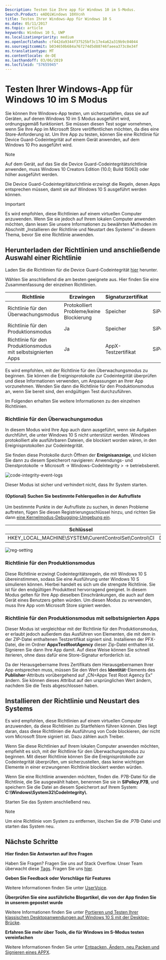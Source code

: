 ```yaml
---
Description: Testen Sie Ihre app für Windows 10 im S-Modus.
Search.Product: eADQiWindows 10XVcnh
title: Testen Ihrer Windows-App für Windows 10 S
ms.date: 05/11/2017
ms.topic: article
keywords: Windows 10 S, UWP
ms.localizationpriority: medium
ms.openlocfilehash: cf442da9344f37525bf3c17e4a62a319b9c04044
ms.sourcegitcommit: b034650b684a767274d5d88746faeea373c8e34f
ms.translationtype: MT
ms.contentlocale: de-DE
ms.lasthandoff: 03/06/2019
ms.locfileid: "57655945"
---
```

# <a name="test-your-windows-app-for-windows-10-in-s-mode"></a>Testen Ihrer Windows-App für Windows 10 im S Modus

Sie können Ihre Windows-App testen, um sicherzustellen, dass sie auf Geräten, auf denen Windows 10 im S Modus ausgeführt wird, ordnungsgemäß funktioniert. Sie müssen diesen Test sogar vornehmen, wenn Sie Ihre App im Microsoft Store veröffentlichen möchten, da dies eine Store-Anforderung ist. Um Ihre App zu testen, können Sie eine Richtlinie für Device Guard-Codeintegrität auf einem Gerät anwenden, auf dem Windows 10 Pro ausgeführt wird.

> [!NOTE]
> Auf dem Gerät, auf das Sie die Device Guard-Codeintegritätsrichtlinie anwenden, muss Windows 10 Creators Edition (10.0; Build 15063) oder höher ausgeführt werden.

Die Device Guard-Codeintegritätsrichtlinie erzwingt die Regeln, denen Apps entsprechen müssen, damit sie auf Windows 10 S ausgeführt werden können.

> [!IMPORTANT]
>Es wird empfohlen, diese Richtlinien auf einem virtuellen Computer anzuwenden. Wenn Sie sie jedoch auf Ihrem lokalen Computer anwenden möchten, dann lesen Sie unsere Informationen zu bewährten Methoden im Abschnitt „Installieren der Richtlinie und Neustart des Systems” in diesem Thema, bevor Sie eine Richtlinie anwenden.

<a id="choose-policy" />

## <a name="first-download-the-policies-and-then-choose-one"></a>Herunterladen der Richtlinien und anschließende Auswahl einer Richtlinie

Laden Sie die Richtlinien für die Device Guard-Codeintegrität [hier](https://go.microsoft.com/fwlink/?linkid=849018) herunter.

Wählen Sie anschließend die am besten geeignete aus. Hier finden Sie eine Zusammenfassung der einzelnen Richtlinien.

|Richtlinie |Erzwingen |Signaturzertifikat |Dateiname |
|--|--|--|--|
|Richtlinie für den Überwachungsmodus |Protokolliert Probleme/keine Blockierung |Speicher |SiPolicy_Audit.p7b |
|Richtlinie für den Produktionsmodus |Ja |Speicher |SiPolicy_Enforced.p7b |
|Richtlinie für den Produktionsmodus mit selbstsignierten Apps |Ja |AppX-Testzertifikat  |SiPolicy_DevModeEx_Enforced.p7b |

Es wird empfohlen, mit der Richtlinie für den Überwachungsmodus zu beginnen. Sie können die Ereignisprotokolle zur Codeintegrität überprüfen und diese Informationen verwenden, um Anpassungen an Ihrer App vorzunehmen. Wenden Sie dann die Richtlinie für den Produktionsmodus an, wenn Sie bereit sind, den endgültigen Test durchzuführen.

Im Folgenden erhalten Sie weitere Informationen zu den einzelnen Richtlinien.

### <a name="audit-mode-policy"></a>Richtlinie für den Überwachungsmodus
In diesem Modus wird Ihre App auch dann ausgeführt, wenn sie Aufgaben durchführt, die unter Windows 10 S nicht unterstützt werden. Windows protokolliert alle ausführbaren Dateien, die blockiert worden wären, in den Ereignisprotokollen zur Codeintegrität.

Sie finden diese Protokolle durch Öffnen der **Ereignisanzeige**, und klicken Sie dann zu diesem Speicherort navigieren: Anwendungs- und Dienstprotokolle -> Microsoft -> Windows-CodeIntegrity > -> betriebsbereit.

![code-integrity-event-logs](images/desktop-to-uwp/code-integrity-logs.png)

Dieser Modus ist sicher und verhindert nicht, dass Ihr System starten.

#### <a name="optional-find-specific-failure-points-in-the-call-stack"></a>(Optional) Suchen Sie bestimmte Fehlerquellen in der Aufrufliste
Um bestimmte Punkte in der Aufrufliste zu suchen, in denen Probleme auftreten, fügen Sie diesen Registrierungsschlüssel hinzu, und richten Sie dann [eine Kernelmodus-Debugging-Umgebung ein](https://docs.microsoft.com/windows-hardware/drivers/debugger/getting-started-with-windbg--kernel-mode-#span-idsetupakernel-modedebuggingspanspan-idsetupakernel-modedebuggingspanspan-idsetupakernel-modedebuggingspanset-up-a-kernel-mode-debugging).

|Schlüssel|Name|Typ|Wert|
|--|---|--|--|
|HKEY_LOCAL_MACHINE\SYSTEM\CurentControlSet\Control\CI| DebugFlags |REG_DWORD | 1 |


![reg-setting](images/desktop-to-uwp/ci-debug-setting.png)

### <a name="production-mode-policy"></a>Richtlinie für den Produktionsmodus
Diese Richtlinie erzwingt Codeintegritätsregeln, die mit Windows 10 S übereinstimmen, sodass Sie eine Ausführung unter Windows 10 S simulieren können. Hierbei handelt es sich um die strengste Richtlinie. Sie ist für den endgültigen Produkttest hervorragend geeignet. In diesem Modus gelten für Ihre App dieselben Einschränkungen, die auch auf dem Gerät eines Benutzers gelten würden. Um diesen Modus zu verwenden, muss Ihre App vom Microsoft Store signiert werden.

### <a name="production-mode-policy-with-self-signed-apps"></a>Richtlinie für den Produktionsmodus mit selbstsignierten Apps
Dieser Modus ist vergleichbar mit der Richtlinie für den Produktionsmodus, er erlaubt jedoch außerdem das Ausführen von Elementen, die mit dem in der ZIP-Datei enthaltenen Testzertifikat signiert sind. Installieren der PFX-Datei, die im Ordner **AppxTestRootAgency** dieser Zip-Datei enthalten ist. Signieren Sie dann Ihre App damit. Auf diese Weise können Sie schnell iterieren, ohne dass dafür eine Store-Signatur erforderlich ist.

Da der Herausgebername Ihres Zertifikats dem Herausgebernamen Ihrer App entsprechen muss, müssen Sie den Wert des **Identität**-Elements des **Publisher**-Attributs vorübergehend auf „CN=Appx Test Root Agency Ex“ ändern. Sie können dieses Attribut auf den ursprünglichen Wert ändern, nachdem Sie die Tests abgeschlossen haben.

## <a name="next-install-the-policy-and-restart-your-system"></a>Installieren der Richtlinie und Neustart des Systems

Es wird empfohlen, diese Richtlinien auf einem virtuellen Computer anzuwenden, da diese Richtlinien zu Startfehlern führen können. Dies liegt daran, dass diese Richtlinien die Ausführung von Code blockieren, der nicht vom Microsoft Store signiert ist. Dazu zählen auch Treiber.

Wenn Sie diese Richtlinien auf Ihrem lokalen Computer anwenden möchten, empfiehlt es sich, mit der Richtlinie für den Überwachungsmodus zu beginnen. Mit dieser Richtlinie können Sie die Ereignisprotokolle zur Codeintegrität überprüfen, um sicherzustellen, dass keine wichtigen Elemente in einer erzwungenen Richtlinie blockiert werden würden.

Wenn Sie eine Richtlinie anwenden möchten, finden die. P7B-Datei für die Richtlinie, die Sie ausgewählt haben, benennen Sie sie in **SIPolicy.P7B**, und speichern Sie die Datei an diesem Speicherort auf Ihrem System: **C:\Windows\System32\CodeIntegrity\\**.

Starten Sie das System anschließend neu.

>[!NOTE]
>Um eine Richtlinie vom System zu entfernen, löschen Sie die .P7B-Datei und starten das System neu.

## <a name="next-steps"></a>Nächste Schritte

**Hier finden Sie Antworten auf Ihre Fragen**

Haben Sie Fragen? Fragen Sie uns auf Stack Overflow. Unser Team überwacht diese [Tags](https://stackoverflow.com/questions/tagged/project-centennial+or+desktop-bridge). Fragen Sie uns [hier](https://social.msdn.microsoft.com/Forums/en-US/home?filter=alltypes&sort=relevancedesc&searchTerm=%5BDesktop%20Converter%5D).

**Geben Sie Feedback oder Vorschläge für Features**

Weitere Informationen finden Sie unter [UserVoice](https://wpdev.uservoice.com/forums/110705-universal-windows-platform/category/161895-desktop-bridge-centennial).

**Überprüfen Sie eine ausführliche Blogartikel, die von der App finden Sie in unserem gepostet wurde**

Weitere Informationen finden Sie unter [Portieren und Testen Ihrer klassischen Desktopanwendungen auf Windows 10 S mit der Desktop-Brücke](https://blogs.msdn.microsoft.com/appconsult/2017/06/15/porting-and-testing-your-classic-desktop-applications-on-windows-10-s-with-the-desktop-bridge/).

**Erfahren Sie mehr über Tools, die für Windows im S-Modus testen vereinfachen**

Weitere Informationen finden Sie unter [Entpacken, Ändern, neu Packen und Signieren eines APPX](https://blogs.msdn.microsoft.com/appconsult/2017/08/07/unpack-modify-repack-sign-appx/).

